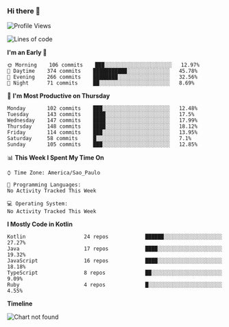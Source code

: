 ### Hi there 👋

<!--
**fernandonogueira/fernandonogueira** is a ✨ _special_ ✨ repository because its `README.md` (this file) appears on your GitHub profile.

Here are some ideas to get you started:

- 🔭 I’m currently working on ...
- 🌱 I’m currently learning ...
- 👯 I’m looking to collaborate on ...
- 🤔 I’m looking for help with ...
- 💬 Ask me about ...
- 📫 How to reach me: ...
- 😄 Pronouns: ...
- ⚡ Fun fact: ...
-->

<!--START_SECTION:waka-->
![Profile Views](http://img.shields.io/badge/Profile%20Views-100-blue)

![Lines of code](https://img.shields.io/badge/From%20Hello%20World%20I%27ve%20Written-4.5%20million%20lines%20of%20code-blue)

**I'm an Early 🐤** 

```text
🌞 Morning    106 commits    ███░░░░░░░░░░░░░░░░░░░░░░   12.97% 
🌆 Daytime    374 commits    ███████████░░░░░░░░░░░░░░   45.78% 
🌃 Evening    266 commits    ████████░░░░░░░░░░░░░░░░░   32.56% 
🌙 Night      71 commits     ██░░░░░░░░░░░░░░░░░░░░░░░   8.69%

```
📅 **I'm Most Productive on Thursday** 

```text
Monday       102 commits    ███░░░░░░░░░░░░░░░░░░░░░░   12.48% 
Tuesday      143 commits    ████░░░░░░░░░░░░░░░░░░░░░   17.5% 
Wednesday    147 commits    ████░░░░░░░░░░░░░░░░░░░░░   17.99% 
Thursday     148 commits    ████░░░░░░░░░░░░░░░░░░░░░   18.12% 
Friday       114 commits    ███░░░░░░░░░░░░░░░░░░░░░░   13.95% 
Saturday     58 commits     █░░░░░░░░░░░░░░░░░░░░░░░░   7.1% 
Sunday       105 commits    ███░░░░░░░░░░░░░░░░░░░░░░   12.85%

```


📊 **This Week I Spent My Time On** 

```text
⌚︎ Time Zone: America/Sao_Paulo

💬 Programming Languages: 
No Activity Tracked This Week

💻 Operating System: 
No Activity Tracked This Week

```

**I Mostly Code in Kotlin** 

```text
Kotlin                   24 repos            ██████░░░░░░░░░░░░░░░░░░░   27.27% 
Java                     17 repos            ████░░░░░░░░░░░░░░░░░░░░░   19.32% 
JavaScript               16 repos            ████░░░░░░░░░░░░░░░░░░░░░   18.18% 
TypeScript               8 repos             ██░░░░░░░░░░░░░░░░░░░░░░░   9.09% 
Ruby                     4 repos             █░░░░░░░░░░░░░░░░░░░░░░░░   4.55%

```


**Timeline**

![Chart not found](https://github.com/fernandonogueira/fernandonogueira/blob/master/charts/bar_graph.png) 


<!--END_SECTION:waka-->
